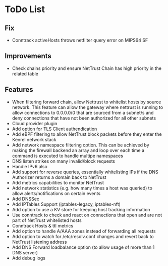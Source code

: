 # ToDo List

## Fix

- Conntrack activeHosts throws netfilter query error on MIPS64 SF

## Improvements

- Check chains priority and ensure NetTrust Chain has high priority in the related table

## Features

- When filtering forward chain, allow Nettrust to whitelist hosts by source network. This feature can allow the gateway where nettrust is running to allow connections to 0.0.0.0/0 that are sourced from a subnet/s and deny connections that have not been authorized for all other subnets
- Cloud provider plugin
- Add option for TLS Client authendication
- Add eBPF filtering to allow NetTrust block packets before they enter the Kenrel network stack
- Add network namespace filtering option. This can be achieved by making the firewall backend an array and loop over each time a command is executed to handle multipe namespaces
- DNS listen strikes on many invalid/block requests
- Handle IPv6 also
- Add support for reverse queries, essentially whitelisting IPs if the DNS Authorizer returns a domain back to NetTrust
- Add metrics capabilities to monitor NetTrust
- Add network statistics (e.g. how many times a host was queried) to allow alerts/notifications on certain events
- Add DNSSec
- Add IPTables Support (iptables-legacy, iptables-nft)
- Add option to use a KV store for keeping host tracking information
- Use conntrack to check and react on connections that open and are not part of NetTrust whitelisted hosts
- Conntrack Hosts & ttl metrics
- Add option to handle A/AAA zones instead of forwarding all requests
- Add option to watch for /etc/resolv.conf changes and revert back to NetTrust listening address
- Add DNS Forward loadbalance option (to allow usage of more than 1 DNS server)
- Add debug logs

